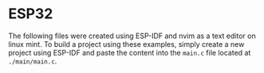 # ESP32

The following files were created using ESP-IDF and nvim as a text editor on linux mint.
To build a project using these examples, simply create a new project using ESP-IDF and paste the content
into the `main.c` file located at `./main/main.c`.

